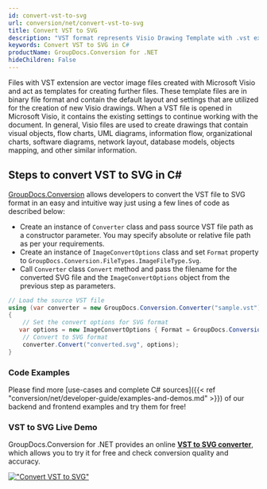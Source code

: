 ```yaml
---
id: convert-vst-to-svg
url: conversion/net/convert-vst-to-svg
title: Convert VST to SVG
description: "VST format represents Visio Drawing Template with .vst extension. Learn how to convert VST to SVG file programmatically in C# language using GroupDocs.Conversion for .NET library."
keywords: Convert VST to SVG in C#
productName: GroupDocs.Conversion for .NET
hideChildren: False
---
```


Files with VST extension are vector image files created with Microsoft Visio and act as templates for creating further files. These template files are in binary file format and contain the default layout and settings that are utilized for the creation of new Visio drawings. When a VST file is opened in Microsoft Visio, it contains the existing settings to continue working with the document. In general, Visio files are used to create drawings that contain visual objects, flow charts, UML diagrams, information flow, organizational charts, software diagrams, network layout, database models, objects mapping, and other similar information.

## Steps to convert VST to SVG in C#

[GroupDocs.Conversion](https://products.groupdocs.com/conversion/net) allows developers to convert the VST file to SVG format in an easy and intuitive way just using a few lines of code as described below:

* Create an instance of `Converter` class and pass source VST file path as a constructor parameter. You may specify absolute or relative file path as per your requirements. 
* Create an instance of `ImageConvertOptions` class and set `Format` property to `GroupDocs.Conversion.FileTypes.ImageFileType.Svg`.
* Call `Converter` class `Convert` method and pass the filename for the converted SVG file and the `ImageConvertOptions` object from the previous step as parameters.

```csharp
// Load the source VST file
using (var converter = new GroupDocs.Conversion.Converter("sample.vst"))
{
    // Set the convert options for SVG format
   var options = new ImageConvertOptions { Format = GroupDocs.Conversion.FileTypes.ImageFileType.Svg };
    // Convert to SVG format
    converter.Convert("converted.svg", options);
}
```

### Code Examples

Please find more [use-cases and complete C# sources]({{< ref "conversion/net/developer-guide/examples-and-demos.md" >}}) of our backend and frontend examples and try them for free!

### VST to SVG Live Demo

GroupDocs.Conversion for .NET provides an online [**VST to SVG converter**](https://products.groupdocs.app/conversion/vst-to-svg), which allows you to try it for free and check conversion quality and accuracy.

[!["Convert VST to SVG"](conversion/net/images/convert-to-svg/convert-vst-to-svg.png)](https://products.groupdocs.app/conversion/vst-to-svg)
